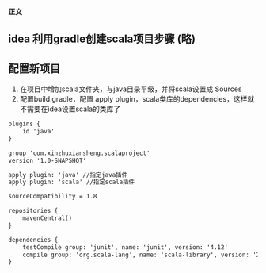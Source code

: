 **正文**


## idea 利用gradle创建scala项目步骤 (略)

## 配置新项目
1. 在项目中增加scala文件夹，与java目录平级，并将scala设置成 Sources
2. 配置build.gradle，配置 apply plugin，scala类库的dependencies，这样就不需要在idea设置scala的类库了

```xml
plugins {
    id 'java'
}

group 'com.xinzhuxiansheng.scalaproject'
version '1.0-SNAPSHOT'

apply plugin: 'java' //指定java插件
apply plugin: 'scala' //指定scala插件

sourceCompatibility = 1.8

repositories {
    mavenCentral()
}

dependencies {
    testCompile group: 'junit', name: 'junit', version: '4.12'
    compile group: 'org.scala-lang', name: 'scala-library', version: '2.13.1' //配置scala类库
}
```
